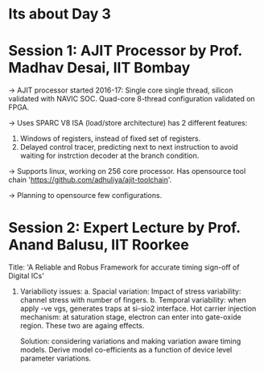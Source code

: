 # Its about Day 3

# Session 1: AJIT Processor by Prof. Madhav Desai, IIT Bombay
-> AJIT processor started 2016-17: Single core single thread, silicon validated with NAVIC SOC. Quad-core 8-thread configuration validated on FPGA. 

-> Uses SPARC V8 ISA (load/store architecture) has 2 different features: 
1. Windows of registers, instead of fixed set of registers.
2. Delayed control tracer, predicting next to next instruction to avoid waiting for instrction decoder at the branch condition.

-> Supports linux, working on 256 core processor. Has opensource tool chain 'https://github.com/adhuliya/ajit-toolchain'.

-> Planning to opensource few configurations.

# Session 2: Expert Lecture by Prof. Anand Balusu, IIT Roorkee
Title: 'A Reliable and Robus Framework for accurate timing sign-off of Digital ICs'
1. Variabilioty issues:
     a. Spacial variation: Impact of stress variability: channel stress with number of fingers.
     b. Temporal variability: when apply -ve vgs, generates traps at si-sio2 interface. Hot carrier injection mechanism: at saturation stage, electron can enter into gate-oxide region. These two are againg effects.

   Solution: considering variations and making variation aware timing models. Derive model co-efficients as a function of device level parameter variations.
